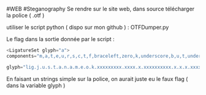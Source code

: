 #WEB #Steganography 
Se rendre sur le site web, dans source télécharger la police ( .otf ) 

utiliser le script python ( dispo sur mon github ) : OTFDumper.py

Le flag dans la sortie donnée par le script : 
```python
<LigatureSet glyph="a"> 
components="m,a,t,e,u,r,s,c,t,f,braceleft,zero,k,underscore,b,u,t,underscore,one,underscore,d,o,n,t,underscore,l,i,k,e,underscore,t,h,e,underscore,j,b,m,o,n,zero,underscore,equal,equal,equal,braceright" 

glyph="lig.j.u.s.t.a.n.a.m.e.o.k.xxxxxxxxx.xxxx.x.xxxxxxxxxx.x.x.x.xxxxxxxxxx.xxx.xxxxxxxxxx.x.x.x.x.xxxxxxxxxx.x.x.x.x.xxxxxxxxxx.x.x.x.xxxxxxxxxx.x.x.x.x.x.xxxx.xxxxxxxxxx.xxxxx.xxxxx.xxxxx.xxxxxxxxxx"/>
```
En faisant un strings simple sur la police, on aurait juste eu le faux flag ( dans la variable glyph )